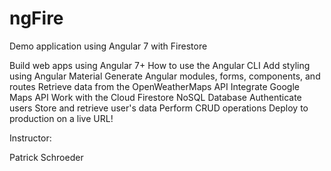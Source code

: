 # ngFire
Demo application using Angular 7 with Firestore

Build web apps using Angular 7+
How to use the Angular CLI
Add styling using Angular Material
Generate Angular modules, forms, components, and routes
Retrieve data from the OpenWeatherMaps API
Integrate Google Maps API
Work with the Cloud Firestore NoSQL Database
Authenticate users
Store and retrieve user's data
Perform CRUD operations
Deploy to production on a live URL!

Instructor: 

Patrick Schroeder
